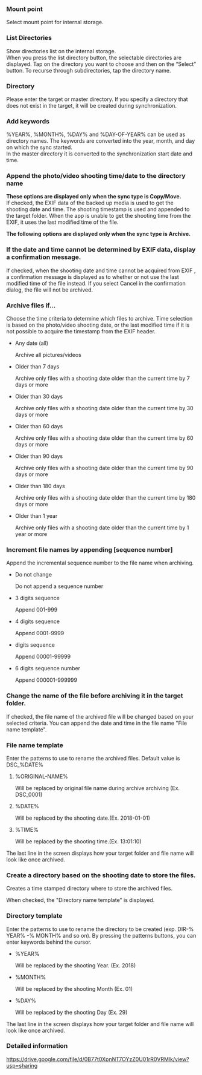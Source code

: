 ### Mount point

Select mount point for internal storage.

### List Directories

Show directories list on the internal storage.   
When you press the list directory button, the selectable directories are displayed. Tap on the directory you want to choose and then on the “Select” button. To recurse through subdirectories, tap the directory name.

### Directory

Please enter the target or master directory. If you specify a directory that does not exist in the target, it will be created during synchronization.

### Add keywords

%YEAR%, %MONTH%, %DAY% and %DAY-OF-YEAR% can be used as directory names. The keywords are converted into the year, month, and day on which the sync started.  
In the master directory it is converted to the synchronization start date and time.

### Append the photo/video shooting time/date to the directory name  
**These options are displayed only when the sync type is Copy/Move.**  
If checked, the EXIF data of the backed up media is used to get the shooting date and time. The shooting timestamp is used and appended to the target folder. When the app is unable to get the shooting time from the EXIF, it uses the last modified time of the file.

**The following options are displayed only when the sync type is Archive.**  

### If the date and time cannot be determined by EXIF data, display a confirmation message.

If checked, when the shooting date and time cannot be acquired from EXIF , a confirmation message is displayed as to whether or not use the last modified time of the file instead. If you select Cancel in the confirmation dialog, the file will not be archived.

### Archive files if…

Choose the time criteria to determine which files to archive. Time selection is based on the photo/video shooting date, or the last modified time if it is not possible to acquire the timestamp from the EXIF header.

- Any date (all)

  Archive all pictures/videos

- Older than 7 days

  Archive only files with a shooting date older than the current time by 7 days or more

- Older than 30 days

  Archive only files with a shooting date older than the current time by 30 days or more

- Older than 60 days

  Archive only files with a shooting date older than the current time by 60 days or more

- Older than 90 days

  Archive only files with a shooting date older than the current time by 90 days or more

- Older than 180 days

  Archive only files with a shooting date older than the current time by 180 days or more

- Older than 1 year

  Archive only files with a shooting date older than the current time by 1 year or more

### Increment file names by appending [sequence number]

Append the incremental sequence number to the file name when archiving.

- Do not change

  Do not append a sequence number

- 3 digits sequence

  Append 001-999

- 4 digits sequence

   Append 0001-9999

- digits sequence

   Append 00001-99999

- 6 digits sequence number

   Append 000001-999999

### Change the name of the file before archiving it in the target folder. 

If checked, the file name of the archived file will be changed based on your selected criteria. You can append the date and time in the file name "File name template".

### File name template

Enter the patterns to use to rename the archived files. Default value is DSC_%DATE%

1. %ORIGINAL-NAME%

   Will be replaced by original file name during archive archiving (Ex. DSC_0001)

2. %DATE%

   Will be replaced by the shooting date.(Ex. 2018-01-01)

3. %TIME%

   Will be replaced by the shooting time.(Ex. 13:01:10)

 The last line in the screen displays how your target folder and file name will look like once archived.

### Create a directory based on the shooting date to store the files.

Creates a time stamped directory where to store the archived files.

When checked, the "Directory name template" is displayed.

### Directory template

Enter the patterns to use to rename the directory to be created (exp. DIR-% YEAR% -% MONTH% and so on). By pressing the patterns buttons, you can enter keywords behind the cursor.

- %YEAR%

   Will be replaced by the shooting Year. (Ex. 2018)

- %MONTH%

   Will be replaced by the shooting Month (Ex. 01)

- %DAY%

   Will be replaced by the shooting Day (Ex. 29)

The last line in the screen displays how your target folder and file name will look like once archived.


### Detailed information

https://drive.google.com/file/d/0B77t0XpnNT7OYzZ0U01rR0VRMlk/view?usp=sharing

 